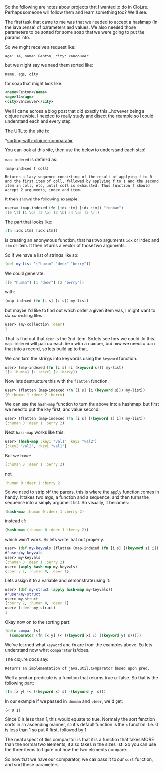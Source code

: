 So the following are notes about projects that I wanted to do in
Clojure.  Perhaps someone will follow them and learn something too?
We'll see.

The first task that came to me was that we needed to accept a hashmap
(in the java sense) of parameters and values.  We also needed those
parameters to be sorted for some soap that we were going to put the
params into.

So we might receive a request like:

    age: 14, name: Fenton, city: vancouver

but we might say we need them sorted like:

    name, age, city 

for soap that might look like:

```xml
<name>Fenton</name>
<age>14</age>
<city>vancouver</city>
```

Well I came across a blog post that did exactly this...however being a
clojure newbie, I needed to really study and disect the example so I
could understand each and every step.

The URL to the site is:

*[sorting-with-clojure-comparator](http://paulosuzart.github.com/blog/2012/04/11/sorting-with-clojure-comparator/) 

You can look at this site, then use the below to understand each step!

`map-indexed` is defined as:

```
(map-indexed f coll)

Returns a lazy sequence consisting of the result of applying f to 0
and the first item of coll, followed by applying f to 1 and the second
item in coll, etc, until coll is exhausted. Thus function f should
accept 2 arguments, index and item.
```

It then shows the following example:

```clojure
user=> (map-indexed (fn [idx itm] [idx itm]) "foobar")
([0 \f] [1 \o] [2 \o] [3 \b] [4 \a] [5 \r])
```

The part that looks like:

```clojure
(fn [idx itm] [idx itm])
```

is creating an anonymous function, that has two arguments `idx` or
index and `itm` or item.  It then returns a vector of those two
arguments. 

So if we have a list of strings like so:

```clojure
(def my-list '("human" "deer" "berry"))
```

We could generate:

```clojure
([0 "human"] [1 "deer"] [2 "berry"])
```

with:

```clojure
(map-indexed (fn [i s] [i s]) my-list)
```

but maybe I'd like to find out which order a given item was, I might
want to do something like:

```clojure
user> (my-collection :deer)
1
```

That is find out that `deer` is the 2nd item.  So lets see how we
could do this.  `map-indexed` will pair up each item with a number,
but now we need to turn that into a record, so lets build up to that. 

We can turn the strings into keywords using the `keyword` function.

```clojure
user> (map-indexed (fn [i s] [i (keyword s)]) my-list)
([0 :human] [1 :deer] [2 :berry])
```

Now lets destructure this with the `flatten` function.

```clojure
user> (flatten (map-indexed (fn [i s] [i (keyword s)]) my-list))
(0 :human 1 :deer 2 :berry)
```

We can use the `hash-map` function to turn the above into a hashmap,
but first we need to put the key first, and value second!

```clojure
user> (flatten (map-indexed (fn [i s] [(keyword s) i]) my-list))
(:human 0 :deer 1 :berry 2)
```

Next `hash-map` works like this:

```clojure
user> (hash-map :key1 "val1" :key2 "val2")
{:key2 "val2", :key1 "val1"}
```

But we have:

```clojure
(:human 0 :deer 1 :berry 2)
```

not

```clojure
:human 0 :deer 1 :berry 2
```

So we need to strip off the parens, this is where the `apply` function
comes in handy.  It takes two args, a function and a sequence, and
then turns the sequence into a simply argument list.  So visually, it becomes:

```clojure
(hash-map :human 0 :deer 1 :berry 2)
```

instead of:

```clojure
(hash-map (:human 0 :deer 1 :berry 2))
```

which won't work.  So lets write that out properly.

```clojure
user> (def my-keyvals (flatten (map-indexed (fn [i s] [(keyword s) i]) my-list)))
#'user/my-keyvals
user> my-keyvals
(:human 0 :deer 1 :berry 2)
user> (apply hash-map my-keyvals)
{:berry 2, :human 0, :deer 1}
```

Lets assign it to a variable and demonstrate using it:

```clojure
user> (def my-struct (apply hash-map my-keyvals))
#'user/my-struct
user> my-struct
{:berry 2, :human 0, :deer 1}
user> (:deer my-struct)
1
```

Okay now on to the sorting part:

```clojure
(defn compar [s] 
  (comparator (fn [x y] (< ((keyword x) s) ((keyword y) s)))))
```

We've learned what `keyword` and `fn` are from the examples above.  So
lets understand now what `comparator` is/does.

The clojure docs say:

```
Returns an implementation of java.util.Comparator based upon pred.
```

Well a `pred` or predicate is a function that returns true or false.
So that is the following part:

```clojure
(fn [x y] (< ((keyword x) s) ((keyword y) s)))
```

In our example if we passed in `:human` and `:deer`, we'd get: 

    (< 0 1) 
    
Since 0 is less than 1, this would equate to true.  Normally the sort
function sorts in an ascending manner, so it's default function is the
`<` function.  I.e. 0 is less than 1 so put 0 first, followed by 1.

The neat aspect of this comparator is that it is a function that takes
MORE than the normal two elements, it also takes in the sizes list!
So you can use the three items to figure out how the two elements
compare. 

So now that we have our comparator, we can pass it to our `sort`
function, and sort these parameters.

```clojure

```


```clojure

```


```clojure

```


```clojure

```


```clojure

```


